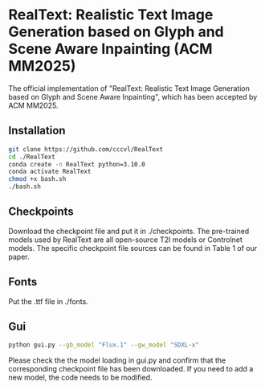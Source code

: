 # RealText: Realistic Text Image Generation based on Glyph and Scene Aware Inpainting (ACM MM2025)
The official implementation of "RealText: Realistic Text Image Generation based on Glyph and Scene Aware Inpainting", which has been accepted by ACM MM2025.

## Installation
```bash
git clone https://github.com/cccvl/RealText
cd ./RealText
conda create -n RealText python=3.10.0
conda activate RealText
chmod +x bash.sh
./bash.sh
```
## Checkpoints
Download the checkpoint file and put it in ./checkpoints.
The pre-trained models used by RealText are all open-source T2I models or Controlnet models. The specific checkpoint file sources can be found in Table 1 of our paper.
## Fonts
Put the .ttf file in ./fonts.
## Gui
```bash
python gui.py --gb_model "Flux.1" --gw_model "SDXL-x"
```
Please check the the model loading in gui.py and confirm that the corresponding checkpoint file has been downloaded. If you need to add a new model, the code needs to be modified.

